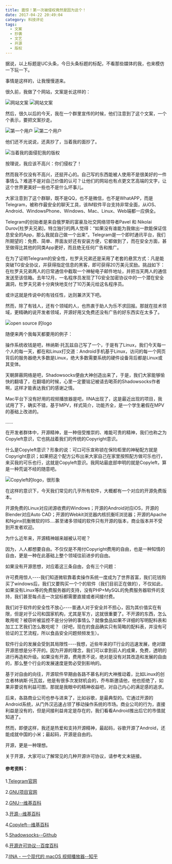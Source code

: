 ```yaml
---
title: 震惊！第一次被侵权竟然是因为这个！
date: 2017-04-22 20:49:04
category: 科技评论
tags:
  - 文案
  - 抄袭
  - 文艺
  - 开源
  - 版权
---
```


据说，以上标题是UC头条，今日头条标题的标配，不看那些媒体的我，也来模仿一下玩一下。

事情是这样的，让我慢慢道来。

<!--more-->

很久前，我做了个网站，文案是长这样的：

![网站文案](震惊！第一次被侵权竟然是因为这个！/1.png)
![网站文案](震惊！第一次被侵权竟然是因为这个！/2.png)

然后，很久以后的今天，我在一个群里宣传的时候，他们注意到了这个文案，一个个表示，要把文案抄走。

![第一个用户](震惊！第一次被侵权竟然是因为这个！/3.jpeg)
![第二个用户](震惊！第一次被侵权竟然是因为这个！/4.png)

他们还不光说说，还真抄了，当着我的面抄了。

![当着我的面侵犯我的版权](震惊！第一次被侵权竟然是因为这个！/5.jpeg)

按理说，我应该不高兴：你们侵权了！

然而我不仅没有不高兴，还挺开心的。自己写的东西能被人使用不是很美好的一件事情么？难道不是对自己价值的认可？让他们的网站也有点更文艺高端的文字，让这个世界更美好一些也不是什么坏事儿。

大家注意到了这个群聊，既不是QQ，也不是微信，也不是WhatAPP，而是Telegram，被称作最安全的聊天工具，该IM软件平台支持非常全面，从iOS、Android、WindowsPhone、Windows、Mac、Linux、Web端都一应俱全。

Telegram的创始者是来自俄罗斯的富豪及社交网络领导者Pavel 和 Nikolai Durov[杜罗夫兄弟]，特立独行的两人觉得：“如果没有谁能为我做出一款能保证信息安全的App，那么我就自己做一个出来”。Telegram是一个即时通讯平台，我们所期望的：免费、简单、界面友好还有安装方便，它都做到了，而在安全方面，甚至做得比其他的同类App更好，而且绝无任何广告和推广。

在为了证明Telegram的安全性，杜罗夫兄弟还是采用了老套的悬赏方式：凡是能突破TG安全协议，并获得指定信息的黑客，即可获得20万美元奖励。挑战如下：在杜罗夫兄弟两人的日常通信中截取一个神秘电子邮件地址，并把当天两人的通信发送至该信箱。去年12月，一名程序员发现了TG安全加密协议中的一个潜在安全漏洞，杜罗夫兄弟十分爽快地支付了10万美元给这名程序员。

或许这就是传说中的有钱任性，达则兼济天下吧。

然而，除了有钱人，还有个领域的人，也热衷于助人为乐不求回报。那就在技术领域，更精确的说开发者领域，开源好用又免费还没有广告的好东西实在太多了。

![open source 的logo](震惊！第一次被侵权竟然是因为这个！/7.png)

随便来两个我每天都要用的例子：

操作系统收钱是吧，林纳斯·托瓦兹自己写了一个，于是有了Linux，我们今天每一个人的每一天，都在和Linux打交道：Android手机基于Linux，访问的每一个网页背后的服务器绝大多数是Linux，绝大多数需要系统的硬件设备背后都是Linux或其变体。

天朝屏蔽网络是吧，Shadowsocks便由大神创造出来了，于是，我们大家能够愉快的翻墙了，在翻墙的时候，心里一定要铭记被请去喝茶的Shadowsocks作者啊，这样才能表达我们的感谢之情。

Mac平台下没有好用的视频播放器是吧，IINA出现了，这是最近出现的项目，我试用了下，确实不错，基于MPV，样式简介，功能齐全，是一个学生暑假在MPV的基础上改进的。

......

在开发者群体中，开源精神，是一种倍受推崇的、难能可贵的精神，我们也称之为Copyleft意识，它也挑战着我们的传统的Copyright意识。

什么是Copyleft意识？形象的说：可口可乐宣称锁在保险柜里的神秘配方就是Copyright意识；如果把这个配方公布出来大家自己在家里按照配方做可乐也行，来买我的可乐也行，这就是Copyleft意识。我网站最底部申明的就是Copyleft，算是一种荒诞不经的随意吧。

![Copyleft的logo，很形象](震惊！第一次被侵权竟然是因为这个！/6.png)

在这样的意识下，今天我们常见的几乎所有软件，大概都有一个对应的开源免费版本。

开源免费的Linux对应闭源收费的Windows；开源的Android对应iOS，开源的Blender对应Auto CAD；开源的Webkit浏览器内核抗衡IE浏览器；开源的Apache和Nginx抗衡微软的IIS....甚至诸多领域的软件只有开源的版本，商业版本并不受到开发者欢迎。

为什么近年来，开源精神越来越被认可呢？

因为，人人都想要自由。不仅仅是不用付Copyright费用的自由，也是一种知情的自由，更是一种在此基础上整个领域往前进步的自由。

如果没有开源思想，对应着这三条自由，会有三个问题：

许可费用惊人----我们知道微软靠着卖操作系统一度成为了世界首富，我们花钱购买了windows后，我们又要购买一个个的软件（我们目前正在做的），不仅如此，如果没有Linux等的免费服务器的支持，没有PHP+MySQL的免费服务器软件的支持，我们甚至每点击一次鼠标都需要直接或者间接付费。

我们对于软件的安全性不放心----普通人对于安全并不担心，因为其价值实在有限，但是对于公司和国家机构，尤其是军方，这就很重要了。不开源的东西，怎么敢用呢？被窃听被监控不是分分钟的事情么？就像食品如果不详细的写明配料表和加工工艺我们怎么敢吃呢？（好吧，现在的食品确实只有简略的配料表，并没有可验证的工艺流程，所以食品安全问题频频发生）。

软件行业的发展会受到其局限性----我想，近些年来的IT行业的迅速发展，绝对跟开源思想是分不开的。因为开源的理念，我们可以拿到前人的成果，免费，透明的进行再造和升级。如果没有开源，费用贵不说，绝对是没有对其改造和发展的自由的，那么整个行业的发展速度是势必受到影响的。


基于对自由的向往，开源软件早期由各路不慕名利的大神推动着，比如Linux的创立者林纳斯·托瓦兹，他是有很多次发财机会的，乔布斯邀请他，他也拒绝了，如果非要说有利益可图，那就是我眼中的精神收益吧，对自己内心的满足感的追求。

后来，各路商业公司也参与进来了，比如谷歌，是最典型的。它通过开源的Android系统，从门外汉迅速占领了移动操作系统的市场。商业公司的行为，直接利益是没有的，但是间接利益肯定是存在的，我们看看Android推出后它的市值就知道了。

然而，即便这样，我还是热爱和支持开源精神，最起码，谷歌开源了Android，还能成就中国的小米；最起码，开源是自由的。

开源，更是一种理想。

关于开源，大家可以了解常见的几种开源许可协议，请参考文末链接。




#### 参考资料：

1.[Telegram官网](https://telegram.org/)

2.[GNU项目官网](http://www.gnu.org/)

2.[GNU--维基百科](https://zh.wikipedia.org/zh/GNU)

3.[开源--维基百科](https://zh.wikipedia.org/wiki/%E5%BC%80%E6%94%BE%E6%BA%90%E4%BB%A3%E7%A0%81)

4.[Copyleft--维基百科](https://zh.wikipedia.org/wiki/Copyleft)

5.[Shadowsocks--Github](https://github.com/shadowsocks/shadowsocks)

6.[开源许可协议--百度百科](http://baike.baidu.com/item/%E5%BC%80%E6%BA%90%E8%AE%B8%E5%8F%AF%E5%8D%8F%E8%AE%AE)

7.[IINA - 一个现代的 macOS 视频播放器--知乎](https://zhuanlan.zhihu.com/p/24700324)
